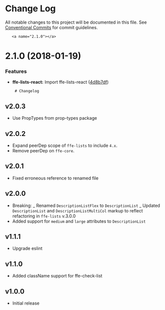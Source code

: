 # Change Log

All notable changes to this project will be documented in this file.
See [Conventional Commits](https://conventionalcommits.org) for commit guidelines.

       <a name="2.1.0"></a>

# 2.1.0 (2018-01-19)

### Features

* **ffe-lists-react:** Import ffe-lists-react ([4d8b7df](***REMOVED***))


       # Changelog

## v2.0.3

* Use PropTypes from prop-types package

## v2.0.2

* Expand peerDep scope of `ffe-lists` to include `4.x`.
* Remove peerDep on `ffe-core`.

## v2.0.1

* Fixed erroneous reference to renamed file

## v2.0.0

* Breaking:
  _ Renamed `DescriptionListFlex` to `DescriptionList`
  _ Updated `DescriptionList` and `DescriptionListMultiCol` markup to reflect refactoring in `ffe-lists` v.3.0.0
* Added support for `medium` and `large` attributes to `DescriptionList`

## v1.1.1

* Upgrade eslint

## v1.1.0

* Added className support for ffe-check-list

## v1.0.0

* Initial release
